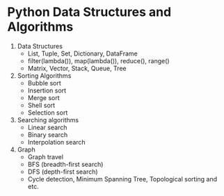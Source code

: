 # Python Data Structures and Algorithms

1) Data Structures 
    * List, Tuple, Set, Dictionary, DataFrame
    * filter(lambda()), map(lambda()), reduce(), range()
    * Matrix, Vector, Stack, Queue, Tree 
2) Sorting Algorithms
    * Bubble sort
    * Insertion sort
    * Merge sort
    * Shell sort
    * Selection sort
3) Searching algorithms
    * Linear search
    * Binary search
    * Interpolation search
4) Graph
    * Graph travel
    * BFS (breadth-first search)
    * DFS (depth-first search)
    * Cycle detection, Minimum Spanning Tree, Topological sorting and etc.
